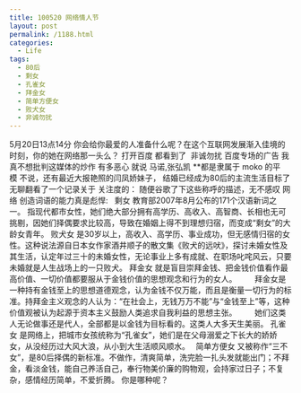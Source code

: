 ```yaml
---
title: 100520 网络情人节
layout: post
permalink: /1188.html
categories:
  - Life
tags:
  - 80后
  - 剩女
  - 孔雀女
  - 拜金女
  - 简单方便女
  - 败犬女
  - 非诚勿扰
---
```

 5月20日13点14分 你会给你最爱的人准备什么呢？在这个互联网发展渐入佳境的时刻，你的她在网络那一头么？ 打开百度 都看到了  非诚勿扰 百度专场的广告 我真不想批判这媒体的炒作 有多恶心 就说 马诺,张弘凯 **都是隶属于 moko 的平模 不说，还有最近大报艳照的闫凤娇妹子， 结婚已经成为80后的主流生活目标了 无聊翻看了一个记录关于 关注度的： 随便谷歌了下这些称呼的描述，无不感叹 网络 创造词语的能力真是彪悍:   剩女 教育部2007年8月公布的171个汉语新词之一。 指现代都市女性，她们绝大部分拥有高学历、高收入、高智商、长相也无可挑剔，因她们择偶要求比较高，导致在婚姻上得不到理想归宿，而变成“剩女”的大龄女青年。 败犬女 是30岁以上，高收入、高学历、事业成功，但无感情归宿的女性。这种说法源自日本女作家酒井顺子的散文集《败犬的远吠》，探讨未婚女性及其生活，认定年过三十的未婚女性，无论事业上多有成就、在职场叱咤风云，只要未婚就是人生战场上的一只败犬。 拜金女 就是盲目崇拜金钱、把金钱价值看作最高价值、一切价值都要服从于金钱价值的思想观念和行为的女人。 　　拜金女是一种持有金钱至上的思想道德观念，认为金钱不仅万能，而且是衡量一切行为的标准。持拜金主义观念的人认为：“在社会上，无钱万万不能”与“金钱至上”等，这种价值观被认为起源于资本主义鼓励人类追求自我利益的思想主张。 　　她们这类人无论做事还是代人，全部都是以金钱为目标看的。这类人大多天生美丽。 孔雀女 是网络上，把城市女孩统称为“孔雀女”，她们是在父母溺爱之下长大的娇娇女，从没经历过大风大浪，从小到大生活顺风顺水。　 简单方便女 又被称作“三不女”，是80后择偶的新标准。不做作，清爽简单，洗完脸一扎头发就能出门；不拜金，看淡金钱，能自己养活自己，奉行物美价廉的购物观，会持家过日子；不复杂，感情经历简单，不爱折腾。 你是哪种呢？